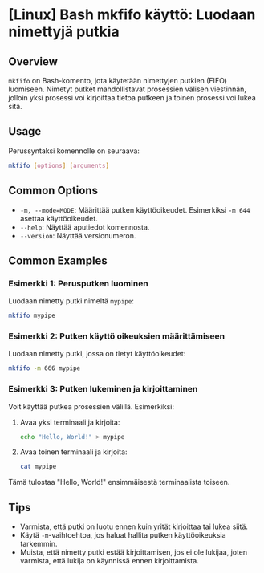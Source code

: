 # [Linux] Bash mkfifo käyttö: Luodaan nimettyjä putkia

## Overview
`mkfifo` on Bash-komento, jota käytetään nimettyjen putkien (FIFO) luomiseen. Nimetyt putket mahdollistavat prosessien välisen viestinnän, jolloin yksi prosessi voi kirjoittaa tietoa putkeen ja toinen prosessi voi lukea sitä.

## Usage
Perussyntaksi komennolle on seuraava:

```bash
mkfifo [options] [arguments]
```

## Common Options
- `-m, --mode=MODE`: Määrittää putken käyttöoikeudet. Esimerkiksi `-m 644` asettaa käyttöoikeudet.
- `--help`: Näyttää aputiedot komennosta.
- `--version`: Näyttää versionumeron.

## Common Examples
### Esimerkki 1: Perusputken luominen
Luodaan nimetty putki nimeltä `mypipe`:

```bash
mkfifo mypipe
```

### Esimerkki 2: Putken käyttö oikeuksien määrittämiseen
Luodaan nimetty putki, jossa on tietyt käyttöoikeudet:

```bash
mkfifo -m 666 mypipe
```

### Esimerkki 3: Putken lukeminen ja kirjoittaminen
Voit käyttää putkea prosessien välillä. Esimerkiksi:

1. Avaa yksi terminaali ja kirjoita:

    ```bash
    echo "Hello, World!" > mypipe
    ```

2. Avaa toinen terminaali ja kirjoita:

    ```bash
    cat mypipe
    ```

Tämä tulostaa "Hello, World!" ensimmäisestä terminaalista toiseen.

## Tips
- Varmista, että putki on luotu ennen kuin yrität kirjoittaa tai lukea siitä.
- Käytä `-m`-vaihtoehtoa, jos haluat hallita putken käyttöoikeuksia tarkemmin.
- Muista, että nimetty putki estää kirjoittamisen, jos ei ole lukijaa, joten varmista, että lukija on käynnissä ennen kirjoittamista.